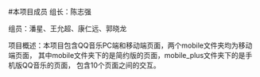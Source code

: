 #本项目成员
组长：陈志强

组员：潘星、王允超、康仁远、郭晓龙

项目概述：本项目包含QQ音乐PC端和移动端页面，两个mobile文件夹均为移动端页面，
其中mobile文件夹下的是简约版的页面，mobile_plus文件夹下的是手机版QQ音乐的页面，
包含10个页面之间的交互。